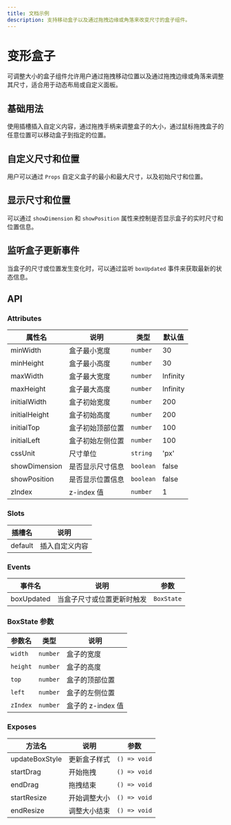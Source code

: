 ```yaml
---
title: 文档示例
description: 支持移动盒子以及通过拖拽边缘或角落来改变尺寸的盒子组件。
---
```


# 变形盒子

可调整大小的盒子组件允许用户通过拖拽移动位置以及通过拖拽边缘或角落来调整其尺寸，适合用于动态布局或自定义面板。

## 基础用法

使用插槽插入自定义内容，通过拖拽手柄来调整盒子的大小，通过鼠标拖拽盒子的任意位置可以移动盒子到指定的位置。

<preview path="./demo/Resize/Basic.vue" title="基础用法" description="展示Resize组件的基础用法"></preview>

## 自定义尺寸和位置

用户可以通过 `Props` 自定义盒子的最小和最大尺寸，以及初始尺寸和位置。

<preview path="./demo/Resize/CustomSize.vue" title="自定义尺寸和位置" description="为Resize组件自定义尺寸和位置"></preview>

## 显示尺寸和位置

可以通过 `showDimension` 和 `showPosition` 属性来控制是否显示盒子的实时尺寸和位置信息。

<preview path="./demo/Resize/ShowDimension.vue" title="显示尺寸和位置" description="实时展示尺寸和位置信息"></preview>

## 监听盒子更新事件

当盒子的尺寸或位置发生变化时，可以通过监听 `boxUpdated` 事件来获取最新的状态信息。

<preview path="./demo/Resize/BoxUpdated.vue" title="监听盒子更新事件" description="演示如何监听盒子的尺寸和位置信息更新"></preview>

## API

### Attributes

| 属性名        | 说明             | 类型      | 默认值   |
| ------------- | ---------------- | --------- | -------- |
| minWidth      | 盒子最小宽度     | `number`  | 30       |
| minHeight     | 盒子最小高度     | `number`  | 30       |
| maxWidth      | 盒子最大宽度     | `number`  | Infinity |
| maxHeight     | 盒子最大高度     | `number`  | Infinity |
| initialWidth  | 盒子初始宽度     | `number`  | 200      |
| initialHeight | 盒子初始高度     | `number`  | 200      |
| initialTop    | 盒子初始顶部位置 | `number`  | 100      |
| initialLeft   | 盒子初始左侧位置 | `number`  | 100      |
| cssUnit       | 尺寸单位         | `string`  | 'px'     |
| showDimension | 是否显示尺寸信息 | `boolean` | false    |
| showPosition  | 是否显示位置信息 | `boolean` | false    |
| zIndex        | z-index 值       | `number`  | 1        |

### Slots

| 插槽名  | 说明           |
| ------- | -------------- |
| default | 插入自定义内容 |

### Events

| 事件名     | 说明                       | 参数       |
| ---------- | -------------------------- | ---------- |
| boxUpdated | 当盒子尺寸或位置更新时触发 | `BoxState` |

### BoxState 参数

| 参数名   | 类型     | 说明              |
| -------- | -------- | ----------------- |
| `width`  | `number` | 盒子的宽度        |
| `height` | `number` | 盒子的高度        |
| `top`    | `number` | 盒子的顶部位置    |
| `left`   | `number` | 盒子的左侧位置    |
| `zIndex` | `number` | 盒子的 z-index 值 |

### Exposes

| 方法名         | 说明         | 参数         |
| -------------- | ------------ | ------------ |
| updateBoxStyle | 更新盒子样式 | `() => void` |
| startDrag      | 开始拖拽     | `() => void` |
| endDrag        | 拖拽结束     | `() => void` |
| startResize    | 开始调整大小 | `() => void` |
| endResize      | 调整大小结束 | `() => void` |
